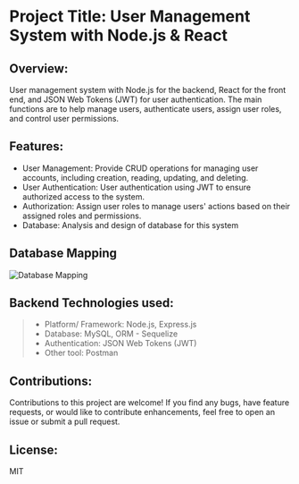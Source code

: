 # Project Title: User Management System with Node.js & React
## Overview:
User management system with Node.js for the backend, React for the front end, and JSON Web Tokens (JWT) for user authentication. The main functions are to help manage users, authenticate users, assign user roles, and control user permissions.

## Features:
+ User Management: Provide CRUD operations for managing user accounts, including creation, reading, updating, and deleting.
+ User Authentication: User authentication using JWT to ensure authorized access to the system.
+ Authorization: Assign user roles to manage users' actions based on their assigned roles and permissions.
+ Database: Analysis and design of database for this system
## Database Mapping
 ![Database Mapping](https://github.com/AnNinh2605/Backend_JWT-React-Node.JS/assets/115888285/875ab349-90ba-4a9b-be03-69bfd81dc265)
## Backend Technologies used:
> + Platform/ Framework: Node.js, Express.js
> + Database: MySQL, ORM - Sequelize
> + Authentication: JSON Web Tokens (JWT)
> + Other tool: Postman

## Contributions:
Contributions to this project are welcome! If you find any bugs, have feature requests, or would like to contribute enhancements, feel free to open an issue or submit a pull request.

## License:
MIT
